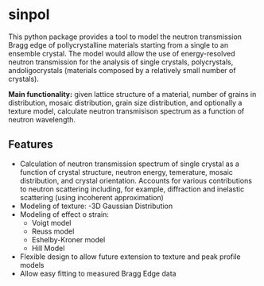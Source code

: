 # sinpol
This python package provides a tool to model the neutron transmission  Bragg edge of pollycrystalline materials starting from a single to an ensemble crystal.  The model would allow the use of energy-resolved neutron transmission for the analysis of single crystals, polycrystals, andoligocrystals (materials composed by a relatively small number of crystals).


**Main functionality:** given lattice structure of a material, number of grains in distribution, mosaic distribution, grain size distribution, and optionally a texture model,
calculate neutron transmisison spectrum as a function of neutron wavelength.
## Features
* Calculation of neutron transmission spectrum of single crystal as a function of crystal structure, neutron energy, temerature, mosaic distribution, and crystal orientation. Accounts for various contributions to neutron scattering including, for example, diffraction and inelastic scattering (using incoherent approximation)
* Modeling of texture:
  -3D Gaussian Distribution
* Modeling of effect o strain:
  - Voigt model
  - Reuss model
  - Eshelby-Kroner model
  - Hill Model
* Flexible design to allow future extension to texture and peak profile models
* Allow easy fitting to measured Bragg Edge data

